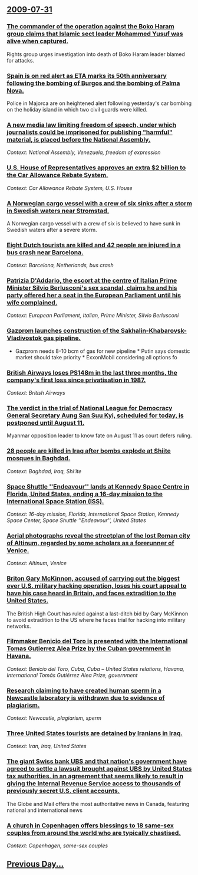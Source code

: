 ## [2009-07-31](/news/2009/07/31/index.md)

### [  The commander of the operation against the Boko Haram group claims that Islamic sect leader Mohammed Yusuf was alive when captured. ](/news/2009/07/31/the-commander-of-the-operation-against-the-boko-haram-group-claims-that-islamic-sect-leader-mohammed-yusuf-was-alive-when-captured.md)
Rights group urges investigation into death of Boko Haram leader blamed for attacks.

### [  Spain is on red alert as ETA marks its 50th anniversary following the bombing of Burgos and the bombing of Palma Nova. ](/news/2009/07/31/spain-is-on-red-alert-as-eta-marks-its-50th-anniversary-following-the-bombing-of-burgos-and-the-bombing-of-palma-nova.md)
Police in Majorca are on heightened alert following yesterday&#39;s car bombing on the holiday island in which two civil guards were killed.

### [  A new media law limiting freedom of speech, under which journalists could be imprisoned for publishing "harmful" material, is placed before the National Assembly. ](/news/2009/07/31/a-new-media-law-limiting-freedom-of-speech-under-which-journalists-could-be-imprisoned-for-publishing-harmful-material-is-placed-befor.md)
_Context: National Assembly, Venezuela, freedom of expression_

### [ U.S. House of Representatives approves an extra $2 billion to the Car Allowance Rebate System. ](/news/2009/07/31/u-s-house-of-representatives-approves-an-extra-2-billion-to-the-car-allowance-rebate-system.md)
_Context: Car Allowance Rebate System, U.S. House_

### [ A Norwegian cargo vessel with a crew of six sinks after a storm in Swedish waters near Stromstad. ](/news/2009/07/31/a-norwegian-cargo-vessel-with-a-crew-of-six-sinks-after-a-storm-in-swedish-waters-near-strapmstad.md)
A Norwegian cargo vessel with a crew of six is believed to have sunk in Swedish waters after a severe storm.

### [ Eight Dutch tourists are killed and 42 people are injured in a bus crash near Barcelona. ](/news/2009/07/31/eight-dutch-tourists-are-killed-and-42-people-are-injured-in-a-bus-crash-near-barcelona.md)
_Context: Barcelona, Netherlands, bus crash_

### [ Patrizia D'Addario, the escort at the centre of Italian Prime Minister Silvio Berlusconi's sex scandal, claims he and his party offered her a seat in the European Parliament until his wife complained. ](/news/2009/07/31/patrizia-d-addario-the-escort-at-the-centre-of-italian-prime-minister-silvio-berlusconi-s-sex-scandal-claims-he-and-his-party-offered-her.md)
_Context: European Parliament, Italian, Prime Minister, Silvio Berlusconi_

### [ Gazprom launches construction of the Sakhalin-Khabarovsk-Vladivostok gas pipeline. ](/news/2009/07/31/gazprom-launches-construction-of-the-sakhalinakhabarovskavladivostok-gas-pipeline.md)
* Gazprom needs 8-10 bcm of gas for new pipeline * Putin says domestic market should take priority * ExxonMobil considering all options fo

### [ British Airways loses PS148m in the last three months, the company's first loss since privatisation in 1987. ](/news/2009/07/31/british-airways-loses-aps148m-in-the-last-three-months-the-company-s-first-loss-since-privatisation-in-1987.md)
_Context: British Airways_

### [ The verdict in the trial of National League for Democracy General Secretary Aung San Suu Kyi, scheduled for today, is postponed until August 11. ](/news/2009/07/31/the-verdict-in-the-trial-of-national-league-for-democracy-general-secretary-aung-san-suu-kyi-scheduled-for-today-is-postponed-until-augus.md)
Myanmar opposition leader to know fate on August 11 as court defers ruling.

### [ 28 people are killed in Iraq after bombs explode at Shiite mosques in Baghdad. ](/news/2009/07/31/28-people-are-killed-in-iraq-after-bombs-explode-at-shiite-mosques-in-baghdad.md)
_Context: Baghdad, Iraq, Shi'ite_

### [ Space Shuttle ''Endeavour'' lands at Kennedy Space Centre in Florida, United States, ending a 16-day mission to the International Space Station (ISS). ](/news/2009/07/31/space-shuttle-endeavour-lands-at-kennedy-space-centre-in-florida-united-states-ending-a-16-day-mission-to-the-international-space-sta.md)
_Context: 16-day mission, Florida, International Space Station, Kennedy Space Center, Space Shuttle ''Endeavour'', United States_

### [ Aerial photographs reveal the streetplan of the lost Roman city of Altinum, regarded by some scholars as a forerunner of Venice. ](/news/2009/07/31/aerial-photographs-reveal-the-streetplan-of-the-lost-roman-city-of-altinum-regarded-by-some-scholars-as-a-forerunner-of-venice.md)
_Context: Altinum, Venice_

### [ Briton Gary McKinnon, accused of carrying out the biggest ever U.S. military hacking operation, loses his court appeal to have his case heard in Britain, and faces extradition to the United States. ](/news/2009/07/31/briton-gary-mckinnon-accused-of-carrying-out-the-biggest-ever-u-s-military-hacking-operation-loses-his-court-appeal-to-have-his-case-hea.md)
The British High Court has ruled against a last-ditch bid by Gary McKinnon to avoid extradition to the US where he faces trial for hacking into military networks.

### [ Filmmaker Benicio del Toro is presented with the International Tomas Gutierrez Alea Prize by the Cuban government in Havana. ](/news/2009/07/31/filmmaker-benicio-del-toro-is-presented-with-the-international-toma-s-gutia-c-rrez-alea-prize-by-the-cuban-government-in-havana.md)
_Context: Benicio del Toro, Cuba, Cuba – United States relations, Havana, International Tomás Gutiérrez Alea Prize, government_

### [ Research claiming to have created human sperm in a Newcastle laboratory is withdrawn due to evidence of plagiarism. ](/news/2009/07/31/research-claiming-to-have-created-human-sperm-in-a-newcastle-laboratory-is-withdrawn-due-to-evidence-of-plagiarism.md)
_Context: Newcastle, plagiarism, sperm_

### [ Three United States tourists are detained by Iranians in Iraq. ](/news/2009/07/31/three-united-states-tourists-are-detained-by-iranians-in-iraq.md)
_Context: Iran, Iraq, United States_

### [ The giant Swiss bank UBS and that nation's government have agreed to settle a lawsuit brought against UBS by United States tax authorities, in an agreement that seems likely to result in giving the Internal Revenue Service access to thousands of previously secret U.S. client accounts. ](/news/2009/07/31/the-giant-swiss-bank-ubs-and-that-nation-s-government-have-agreed-to-settle-a-lawsuit-brought-against-ubs-by-united-states-tax-authorities.md)
The Globe and Mail offers the most authoritative news in Canada, featuring national and international news

### [ A church in Copenhagen offers blessings to 18 same-sex couples from around the world who are typically chastised. ](/news/2009/07/31/a-church-in-copenhagen-offers-blessings-to-18-same-sex-couples-from-around-the-world-who-are-typically-chastised.md)
_Context: Copenhagen, same-sex couples_

## [Previous Day...](/news/2009/07/30/index.md)

